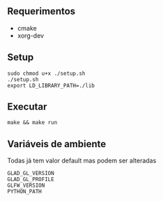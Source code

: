 ## Requerimentos
* cmake
* xorg-dev

## Setup
```
sudo chmod u+x ./setup.sh
./setup.sh
export LD_LIBRARY_PATH=./lib
```
## Executar
```
make && make run
```

## Variáveis de ambiente
Todas já tem valor default mas podem ser alteradas
```
GLAD_GL_VERSION
GLAD_GL_PROFILE
GLFW_VERSION
PYTHON_PATH
```